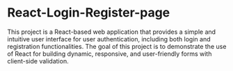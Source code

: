 # React-Login-Register-page
This project is a React-based web application that provides a simple and intuitive user interface for user authentication, including both login and registration functionalities. The goal of this project is to demonstrate the use of React for building dynamic, responsive, and user-friendly forms with client-side validation.
